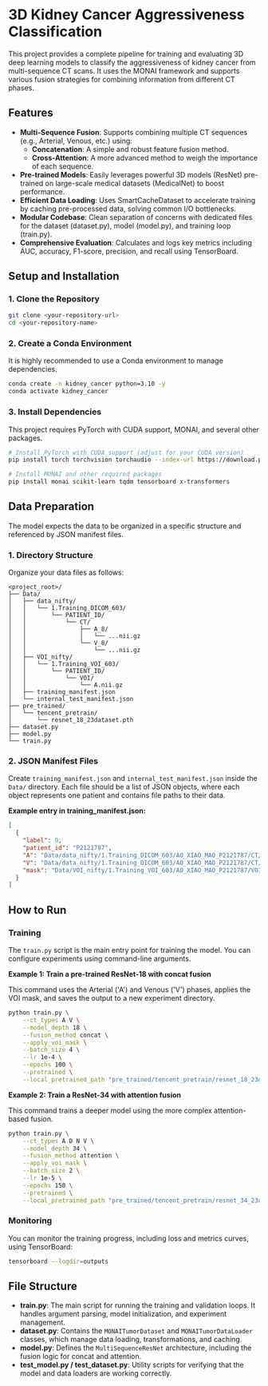 # 3D Kidney Cancer Aggressiveness Classification

This project provides a complete pipeline for training and evaluating 3D deep learning models to classify the aggressiveness of kidney cancer from multi-sequence CT scans. It uses the MONAI framework and supports various fusion strategies for combining information from different CT phases.

## Features

- **Multi-Sequence Fusion**: Supports combining multiple CT sequences (e.g., Arterial, Venous, etc.) using:
  - **Concatenation**: A simple and robust feature fusion method.
  - **Cross-Attention**: A more advanced method to weigh the importance of each sequence.
- **Pre-trained Models**: Easily leverages powerful 3D models (ResNet) pre-trained on large-scale medical datasets (MedicalNet) to boost performance.
- **Efficient Data Loading**: Uses SmartCacheDataset to accelerate training by caching pre-processed data, solving common I/O bottlenecks.
- **Modular Codebase**: Clean separation of concerns with dedicated files for the dataset (dataset.py), model (model.py), and training loop (train.py).
- **Comprehensive Evaluation**: Calculates and logs key metrics including AUC, accuracy, F1-score, precision, and recall using TensorBoard.

## Setup and Installation

### 1. Clone the Repository

```bash
git clone <your-repository-url>
cd <your-repository-name>
```

### 2. Create a Conda Environment

It is highly recommended to use a Conda environment to manage dependencies.

```bash
conda create -n kidney_cancer python=3.10 -y
conda activate kidney_cancer
```

### 3. Install Dependencies

This project requires PyTorch with CUDA support, MONAI, and several other packages.

```bash
# Install PyTorch with CUDA support (adjust for your CUDA version)
pip install torch torchvision torchaudio --index-url https://download.pytorch.org/whl/cu118

# Install MONAI and other required packages
pip install monai scikit-learn tqdm tensorboard x-transformers
```

## Data Preparation

The model expects the data to be organized in a specific structure and referenced by JSON manifest files.

### 1. Directory Structure

Organize your data files as follows:

```
<project_root>/
├── Data/
│   ├── data_nifty/
│   │   └── 1.Training_DICOM_603/
│   │       └── PATIENT_ID/
│   │           └── CT/
│   │               ├── A_8/
│   │               │   └── ...nii.gz
│   │               └── V_8/
│   │                   └── ...nii.gz
│   ├── VOI_nifty/
│   │   └── 1.Training_VOI_603/
│   │       └── PATIENT_ID/
│   │           └── VOI/
│   │               └── A.nii.gz
│   ├── training_manifest.json
│   └── internal_test_manifest.json
├── pre_trained/
│   └── tencent_pretrain/
│       └── resnet_18_23dataset.pth
├── dataset.py
├── model.py
└── train.py
```

### 2. JSON Manifest Files

Create `training_manifest.json` and `internal_test_manifest.json` inside the `Data/` directory. Each file should be a list of JSON objects, where each object represents one patient and contains file paths to their data.

**Example entry in training_manifest.json:**

```json
[
  {
    "label": 0,
    "patient_id": "P2121787",
    "A": "Data/data_nifty/1.Training_DICOM_603/AO_XIAO_MAO_P2121787/CT/A_8/A_8_01_ThoraxRoutine_20191010092049_10.nii.gz",
    "V": "Data/data_nifty/1.Training_DICOM_603/AO_XIAO_MAO_P2121787/CT/V_8/V_8_01_ThoraxRoutine_20191010092049_12.nii.gz",
    "mask": "Data/VOI_nifty/1.Training_VOI_603/AO_XIAO_MAO_P2121787/VOI/A.nii.gz"
  }
]
```

## How to Run

### Training

The `train.py` script is the main entry point for training the model. You can configure experiments using command-line arguments.

**Example 1: Train a pre-trained ResNet-18 with concat fusion**

This command uses the Arterial ('A') and Venous ('V') phases, applies the VOI mask, and saves the output to a new experiment directory.

```bash
python train.py \
    --ct_types A V \
    --model_depth 18 \
    --fusion_method concat \
    --apply_voi_mask \
    --batch_size 4 \
    --lr 1e-4 \
    --epochs 100 \
    --pretrained \
    --local_pretrained_path "pre_trained/tencent_pretrain/resnet_18_23dataset.pth"
```

**Example 2: Train a ResNet-34 with attention fusion**

This command trains a deeper model using the more complex attention-based fusion.

```bash
python train.py \
    --ct_types A D N V \
    --model_depth 34 \
    --fusion_method attention \
    --apply_voi_mask \
    --batch_size 2 \
    --lr 1e-5 \
    --epochs 150 \
    --pretrained \
    --local_pretrained_path "pre_trained/tencent_pretrain/resnet_34_23dataset.pth"
```

### Monitoring

You can monitor the training progress, including loss and metrics curves, using TensorBoard:

```bash
tensorboard --logdir=outputs
```

## File Structure

- **train.py**: The main script for running the training and validation loops. It handles argument parsing, model initialization, and experiment management.
- **dataset.py**: Contains the `MONAITumorDataset` and `MONAITumorDataLoader` classes, which manage data loading, transformations, and caching.
- **model.py**: Defines the `MultiSequenceResNet` architecture, including the fusion logic for concat and attention.
- **test_model.py / test_dataset.py**: Utility scripts for verifying that the model and data loaders are working correctly.
